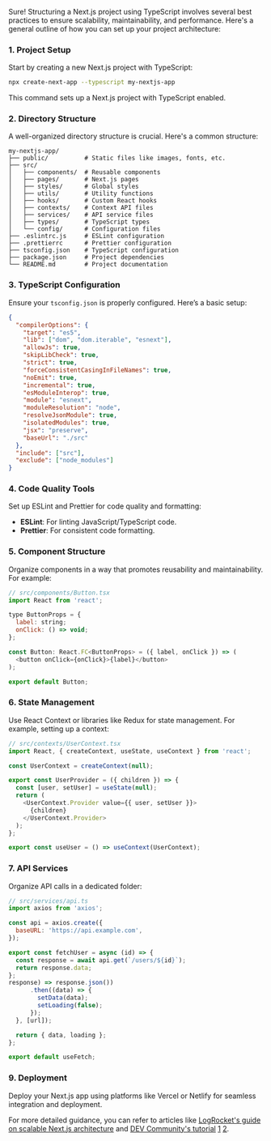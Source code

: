 Sure! Structuring a Next.js project using TypeScript involves several best practices to ensure scalability, maintainability, and performance. Here's a general outline of how you can set up your project architecture:

### 1. **Project Setup**
Start by creating a new Next.js project with TypeScript:
```bash
npx create-next-app --typescript my-nextjs-app
```
This command sets up a Next.js project with TypeScript enabled.

### 2. **Directory Structure**
A well-organized directory structure is crucial. Here's a common structure:
```
my-nextjs-app/
├── public/          # Static files like images, fonts, etc.
├── src/
│   ├── components/  # Reusable components
│   ├── pages/       # Next.js pages
│   ├── styles/      # Global styles
│   ├── utils/       # Utility functions
│   ├── hooks/       # Custom React hooks
│   ├── contexts/    # Context API files
│   ├── services/    # API service files
│   ├── types/       # TypeScript types
│   └── config/      # Configuration files
├── .eslintrc.js     # ESLint configuration
├── .prettierrc      # Prettier configuration
├── tsconfig.json    # TypeScript configuration
├── package.json     # Project dependencies
└── README.md        # Project documentation
```

### 3. **TypeScript Configuration**
Ensure your `tsconfig.json` is properly configured. Here’s a basic setup:
```json
{
  "compilerOptions": {
    "target": "es5",
    "lib": ["dom", "dom.iterable", "esnext"],
    "allowJs": true,
    "skipLibCheck": true,
    "strict": true,
    "forceConsistentCasingInFileNames": true,
    "noEmit": true,
    "incremental": true,
    "esModuleInterop": true,
    "module": "esnext",
    "moduleResolution": "node",
    "resolveJsonModule": true,
    "isolatedModules": true,
    "jsx": "preserve",
    "baseUrl": "./src"
  },
  "include": ["src"],
  "exclude": ["node_modules"]
}
```

### 4. **Code Quality Tools**
Set up ESLint and Prettier for code quality and formatting:
- **ESLint**: For linting JavaScript/TypeScript code.
- **Prettier**: For consistent code formatting.

### 5. **Component Structure**
Organize components in a way that promotes reusability and maintainability. For example:
```javascript
// src/components/Button.tsx
import React from 'react';

type ButtonProps = {
  label: string;
  onClick: () => void;
};

const Button: React.FC<ButtonProps> = ({ label, onClick }) => (
  <button onClick={onClick}>{label}</button>
);

export default Button;
```

### 6. **State Management**
Use React Context or libraries like Redux for state management. For example, setting up a context:
```javascript
// src/contexts/UserContext.tsx
import React, { createContext, useState, useContext } from 'react';

const UserContext = createContext(null);

export const UserProvider = ({ children }) => {
  const [user, setUser] = useState(null);
  return (
    <UserContext.Provider value={{ user, setUser }}>
      {children}
    </UserContext.Provider>
  );
};

export const useUser = () => useContext(UserContext);
```

### 7. **API Services**
Organize API calls in a dedicated folder:
```javascript
// src/services/api.ts
import axios from 'axios';

const api = axios.create({
  baseURL: 'https://api.example.com',
});

export const fetchUser = async (id) => {
  const response = await api.get(`/users/${id}`);
  return response.data;
};
response) => response.json())
      .then((data) => {
        setData(data);
        setLoading(false);
      });
  }, [url]);

  return { data, loading };
};

export default useFetch;
```

### 9. **Deployment**
Deploy your Next.js app using platforms like Vercel or Netlify for seamless integration and deployment.

For more detailed guidance, you can refer to articles like [LogRocket's guide on scalable Next.js architecture](https://blog.logrocket.com/structure-scalable-next-js-project-architecture/) and [DEV Community's tutorial](https://dev.to/alexeagleson/how-to-build-scalable-architecture-for-your-nextjs-project-2pb7) [1](https://blog.logrocket.com/structure-scalable-next-js-project-architecture/) [2](https://dev.to/alexeagleson/how-to-build-scalable-architecture-for-your-nextjs-project-2pb7).
